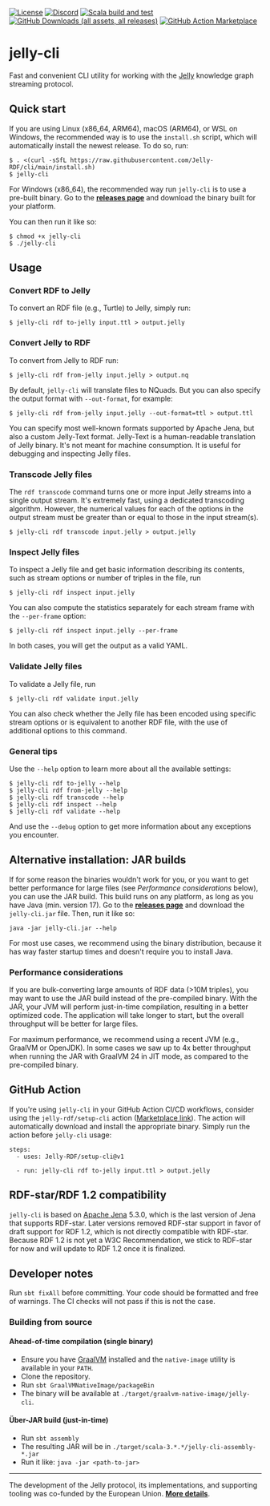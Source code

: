 [![License](https://img.shields.io/badge/License-Apache%202.0-blue.svg)](https://opensource.org/licenses/Apache-2.0) [![Discord](https://img.shields.io/discord/1333391881404420179?label=Discord%20chat)](https://discord.gg/A8sN5XwVa5) [![Scala build and test](https://github.com/Jelly-RDF/cli/actions/workflows/scala.yml/badge.svg)](https://github.com/Jelly-RDF/cli/actions/workflows/scala.yml) [![GitHub Downloads (all assets, all releases)](https://img.shields.io/github/downloads/Jelly-RDF/cli/total)](https://github.com/Jelly-RDF/cli/releases) [![GitHub Action Marketplace](https://img.shields.io/badge/GitHub%20Action-Marketplace-blue)](https://github.com/marketplace/actions/setup-jelly-cli)

# jelly-cli

Fast and convenient CLI utility for working with the [Jelly](https://jelly-rdf.github.io/dev/) knowledge graph streaming protocol.

## Quick start

If you are using Linux (x86_64, ARM64), macOS (ARM64), or WSL on Windows, the recommended way is to use the `install.sh` script, which will automatically install the newest release.
To do so, run:

```shell
$ . <(curl -sSfL https://raw.githubusercontent.com/Jelly-RDF/cli/main/install.sh)
$ jelly-cli
```


For Windows (x86_64), the recommended way run `jelly-cli` is to use a pre-built binary. Go to the **[releases page](https://github.com/Jelly-RDF/cli/releases/latest)** and download the binary built for your platform.

You can then run it like so:

```shell
$ chmod +x jelly-cli
$ ./jelly-cli
```

## Usage

### Convert RDF to Jelly

To convert an RDF file (e.g., Turtle) to Jelly, simply run:

```shell
$ jelly-cli rdf to-jelly input.ttl > output.jelly
```

### Convert Jelly to RDF

To convert from Jelly to RDF run:

```shell
$ jelly-cli rdf from-jelly input.jelly > output.nq
```

By default, `jelly-cli` will translate files to NQuads. 
But you can also specify the output format with `--out-format`, for example:

```shell
$ jelly-cli rdf from-jelly input.jelly --out-format=ttl > output.ttl
```

You can specify most well-known formats supported by Apache Jena, but also a custom Jelly-Text format. 
Jelly-Text is a human-readable translation of Jelly binary. It's not meant for machine consumption. It is useful for debugging and inspecting Jelly files.

### Transcode Jelly files

The `rdf transcode` command turns one or more input Jelly streams into a single output stream. It's extremely fast, using a dedicated transcoding algorithm. However, the numerical values for each of the options in the output stream must be greater than or equal to those in the input stream(s).

```shell
$ jelly-cli rdf transcode input.jelly > output.jelly
```

### Inspect Jelly files

To inspect a Jelly file and get basic information describing its contents, such as stream options or number of triples in the file, run

```shell
$ jelly-cli rdf inspect input.jelly
```

You can also compute the statistics separately for each stream frame with the `--per-frame` option:

```shell
$ jelly-cli rdf inspect input.jelly --per-frame
```

In both cases, you will get the output as a valid YAML.

### Validate Jelly files

To validate a Jelly file, run

```shell
$ jelly-cli rdf validate input.jelly
```

You can also check whether the Jelly file has been encoded using specific stream options or is equivalent to another RDF file, with the use of additional options to this command.

### General tips

Use the `--help` option to learn more about all the available settings:

```shell
$ jelly-cli rdf to-jelly --help
$ jelly-cli rdf from-jelly --help
$ jelly-cli rdf transcode --help
$ jelly-cli rdf inspect --help
$ jelly-cli rdf validate --help
```

And use the `--debug` option to get more information about any exceptions you encounter.

## Alternative installation: JAR builds

If for some reason the binaries wouldn't work for you, or you want to get better performance for large files (see *Performance considerations* below), you can use the JAR build. This build runs on any platform, as long as you have Java (min. version 17). Go to the **[releases page](https://github.com/Jelly-RDF/cli/releases/latest)** and download the `jelly-cli.jar` file. Then, run it like so:

```shell
java -jar jelly-cli.jar --help
```

For most use cases, we recommend using the binary distribution, because it has way faster startup times and doesn't require you to install Java.

### Performance considerations

If you are bulk-converting large amounts of RDF data (>10M triples), you may want to use the JAR build instead of the pre-compiled binary. With the JAR, your JVM will perform just-in-time compilation, resulting in a better optimized code. The application will take longer to start, but the overall throughput will be better for large files.

For maximum performance, we recommend using a recent JVM (e.g., GraalVM or OpenJDK). In some cases we saw up to 4x better throughput when running the JAR with GraalVM 24 in JIT mode, as compared to the pre-compiled binary.

## GitHub Action

If you're using `jelly-cli` in your GitHub Action CI/CD workflows, consider using the `jelly-rdf/setup-cli` action ([Marketplace link](https://github.com/marketplace/actions/setup-jelly-cli)). The action will automatically download and install the appropriate binary. Simply run the action before `jelly-cli` usage:

```
steps:
  - uses: Jelly-RDF/setup-cli@v1
    
  - run: jelly-cli rdf to-jelly input.ttl > output.jelly
```

## RDF-star/RDF 1.2 compatibility

`jelly-cli` is based on [Apache Jena](https://jena.apache.org/) 5.3.0, which is the last version of Jena that supports RDF-star. Later versions removed RDF-star support in favor of draft support for RDF 1.2, which is not directly compatible with RDF-star. Because RDF 1.2 is not yet a W3C Recommendation, we stick to RDF-star for now and will update to RDF 1.2 once it is finalized.

## Developer notes

Run `sbt fixAll` before committing. Your code should be formatted and free of warnings.
The CI checks will not pass if this is not the case.

### Building from source

#### Ahead-of-time compilation (single binary)

- Ensure you have [GraalVM](https://www.graalvm.org/) installed and the `native-image` utility is available in your `PATH`.
- Clone the repository.
- Run `sbt GraalVMNativeImage/packageBin`
- The binary will be available at `./target/graalvm-native-image/jelly-cli`.

#### Über-JAR build (just-in-time)

- Run `sbt assembly`
- The resulting JAR will be in `./target/scala-3.*.*/jelly-cli-assembly-*.jar`
- Run it like: `java -jar <path-to-jar>`

----

The development of the Jelly protocol, its implementations, and supporting tooling was co-funded by the European Union. **[More details](https://w3id.org/jelly/dev/licensing/projects)**.
